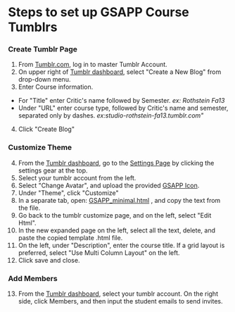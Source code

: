 # Steps to set up GSAPP Course Tumblrs



### Create Tumblr Page
1. From [Tumblr.com](http://www.tumblr.com), log in to master Tumblr Account.
2. On upper right of [Tumblr dashboard](http://www.tumblr.com/dashboard), select "Create a New Blog" from drop-down menu.
3. Enter Course information.
  * For "Title" enter Critic's name followed by Semester. *ex: Rothstein Fa13*
  * Under "URL" enter course type, followed by Critic's name and semester, separated only by dashes. *ex:studio-rothstein-fa13.tumblr.com"*
4. Click "Create Blog"  

### Customize Theme
4. From the [Tumblr dashboard](http://www.tumblr.com/dashboard), go to the [Settings Page](https://www.tumblr.com/settings) by clicking the settings gear at the top.
5. Select your tumblr account from the left.
6. Select "Change Avatar", and upload the provided [GSAPP Icon](https://github.com/columbiagsapp/courseblogs/blob/master/assets/avatar.png).
7. Under "Theme", click "Customize"
8. In a separate tab, open: [GSAPP_minimal.html](https://github.com/columbiagsapp/courseblogs/blob/master/themes/GSAPP_minimal.html) , and copy the text from the file.
9. Go back to the tumblr customize page, and on the left, select "Edit Html".
10. In the new expanded page on the left, select all the text, delete, and paste the copied template .html file.
11. On the left, under "Description", enter the course title. If a grid layout is preferred, select "Use Multi Column Layout" on the left.
12. Click save and close.


### Add Members
13. From the [Tumblr dashboard](http://www.tumblr.com/dashboard), select your tumblr account. On the right side, click Members, and then input the student emails to send invites.

